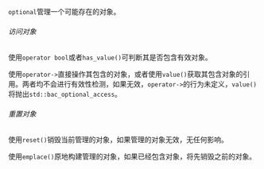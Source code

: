 `optional`管理一个可能存在的对象。

###### 访问对象

使用`operator bool`或者`has_value()`可判断其是否包含有效对象。

使用`operator->`直接操作其包含的对象，或者使用`value()`获取其包含对象的引用。两者均不会进行有效性检测，如果无效，`operator->`的行为未定义，`value()`将抛出`std::bac_optional_access`。

###### 重置对象

使用`reset()`销毁当前管理的对象，如果管理的对象无效，无任何影响。

使用`emplace()`原地构建管理的对象，如果已经包含对象，将先销毁之前的对象。